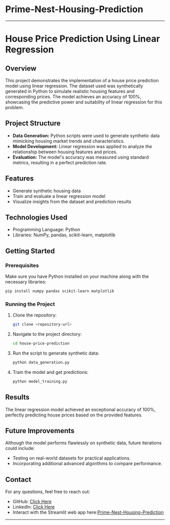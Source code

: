 # Prime-Nest-Housing-Prediction
---

# **House Price Prediction Using Linear Regression**

## **Overview**
This project demonstrates the implementation of a house price prediction model using linear regression. The dataset used was synthetically generated in Python to simulate realistic housing features and corresponding prices. The model achieves an accuracy of 100%, showcasing the predictive power and suitability of linear regression for this problem.

## **Project Structure**
- **Data Generation:** Python scripts were used to generate synthetic data mimicking housing market trends and characteristics.
- **Model Development:** Linear regression was applied to analyze the relationship between housing features and prices.
- **Evaluation:** The model's accuracy was measured using standard metrics, resulting in a perfect prediction rate.

## **Features**
- Generate synthetic housing data
- Train and evaluate a linear regression model
- Visualize insights from the dataset and prediction results

## **Technologies Used**
- Programming Language: Python
- Libraries: NumPy, pandas, scikit-learn, matplotlib

## **Getting Started**
### **Prerequisites**
Make sure you have Python installed on your machine along with the necessary libraries:
```bash
pip install numpy pandas scikit-learn matplotlib
```

### **Running the Project**
1. Clone the repository:
   ```bash
   git clone <repository-url>
   ```
2. Navigate to the project directory:
   ```bash
   cd house-price-prediction
   ```
3. Run the script to generate synthetic data:
   ```bash
   python data_generation.py
   ```
4. Train the model and get predictions:
   ```bash
   python model_training.py
   ```

## **Results**
The linear regression model achieved an exceptional accuracy of 100%, perfectly predicting house prices based on the provided features.

## **Future Improvements**
Although the model performs flawlessly on synthetic data, future iterations could include:
- Testing on real-world datasets for practical applications.
- Incorporating additional advanced algorithms to compare performance.



## **Contact**
For any questions, feel free to reach out:
- GitHub: [Click Here](https://github.com/smogjuwon)
- LinkedIn: [Click Here](https://www.linkedin.com/in/oluwaseun-olorunju/)
- Interact with the Streamlit web app here:[Prime-Nest-Housing-Prediction]([https://prime-nest-housing-prediction-b9elppmqsekqqldugt4d2d.streamlit.app/])

---
